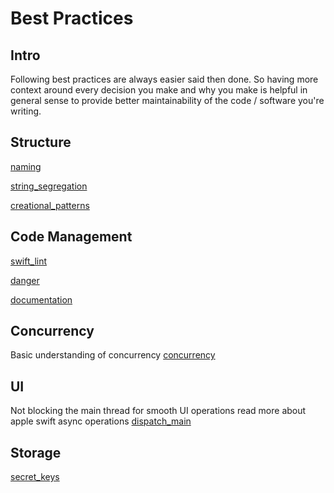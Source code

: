# Best Practices

## Intro

Following best practices are always easier said then done. So having more context around every decision you make and why you make is helpful in general sense to provide better maintainability of the code / software you're writing.

## Structure 

[naming](naming.md)

[string_segregation](string_segregation.md)

[creational_patterns](creational_patterns.md)

## Code Management

[swift_lint](swift_lint.md)

[danger](danger.md)

[documentation](ios/lifecycle/documentation.md)

## Concurrency 

Basic understanding of concurrency
[concurrency](concurrency.md)

## UI 

Not blocking the main thread for smooth UI operations read more about apple swift async operations [dispatch_main](dispatch_main.md)


## Storage

[secret_keys](secret_keys.md)